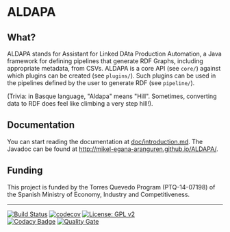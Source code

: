 ALDAPA
======

## What?

ALDAPA stands for Assistant for Linked DAta Production Automation, a Java framework for defining pipelines that generate RDF Graphs, including appropriate metadata, from CSVs. ALDAPA is a core API (see `core/`) against which plugins can be created (see `plugins/`). Such plugins can be used in the pipelines defined by the user to generate RDF (see `pipeline/`).

(Trivia: in Basque language, "Aldapa" means "Hill". Sometimes, converting data to RDF does feel like climbing a very step hill!).

## Documentation

You can start reading the documentation at [doc/introduction.md](doc/index.md). The Javadoc can be found at http://mikel-egana-aranguren.github.io/ALDAPA/.

## Funding

This project is funded by the Torres Quevedo Program (PTQ-14-07198) of the Spanish Ministry of Economy, Industry and Competitiveness. 


---

[![Build Status](https://travis-ci.org/mikel-egana-aranguren/ALDAPA.svg?branch=release-0.0.7)](https://travis-ci.org/mikel-egana-aranguren/ALDAPA) 
[![codecov](https://codecov.io/gh/mikel-egana-aranguren/ALDAPA/branch/develop/graph/badge.svg)](https://codecov.io/gh/mikel-egana-aranguren/ALDAPA) 
[![License: GPL v2](https://img.shields.io/badge/License-GPL%20v2-blue.svg)](https://github.com/mikel-egana-aranguren/ALDAPA/blob/master/LICENSE)  
[![Codacy Badge](https://api.codacy.com/project/badge/Grade/b07a17dfb28a4e0784cbefcc9cfb8692)](https://www.codacy.com/app/mikel-egana-aranguren/ALDAPA?utm_source=github.com&amp;utm_medium=referral&amp;utm_content=mikel-egana-aranguren/ALDAPA&amp;utm_campaign=Badge_Grade)
[![Quality Gate](http://descargas.eurohelp.es/descargas/aldapa/badges/gate/quality-gate.svg)](http://descargas.eurohelp.es/api/badges/gate%3fkey=es.eurohelp.lod.aldapa)  

